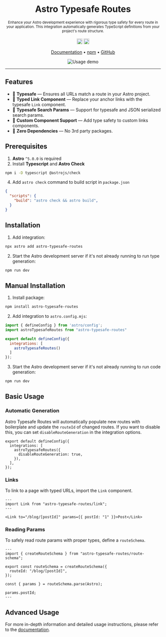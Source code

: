 <h1 align="center">Astro Typesafe Routes</h1>
<p align="center">
  <sub>Enhance your Astro development experience with rigorous type safety for every route in your application. This integration automatically generates TypeScript definitions from your project's route structure.
  </sub>
  <br />
  <br />
  <a href="https://www.npmjs.com/package/astro-typesafe-routes"><img src="https://badge.fury.io/js/astro-typesafe-routes.svg?icon=si%3Anpm" alt="npm version" height="18"></a>
  <a href="/LICENSE"><img src="https://img.shields.io/badge/License-MIT-blue" height="18" /></a>
</p>

<p align="center">
  <a href="https://astro-typesafe-routes-docs.vercel.app/">Documentation</a>
  •
  <a href="https://www.npmjs.com/package/astro-typesafe-routes">npm</a>
  •
  <a href="https://github.com/feelixe/astro-typesafe-routes">GitHub</a>
</p>

<div align="center">
  <img src="https://i.ibb.co/g3k4NfN/ezgif-4-b7d48fa603.gif" alt="Usage demo">
</div>

---


## Features
* 🛟 **Typesafe** — Ensures all URLs match a route in your Astro project.
* 🔗 **Typed Link Component** — Replace your anchor links with the typesafe `Link` component.
* 🔎 **Typesafe Search Params** — Support for typesafe and JSON serialized search params.
* 🧩 **Custom Component Support** — Add type safety to custom links components.
* 🤸 **Zero Dependencies** — No 3rd party packages.

## Prerequisites
1. **Astro** `^5.0.0` is required
2. Install **Typescript** and **Astro Check**
```bash
npm i -D typescript @astrojs/check
```
4. Add `astro check` command to build script in `package.json`
```json
{
  "scripts": {
    "build": "astro check && astro build",
  }
}
```


## Installation
1. Add integration:
```bash
npx astro add astro-typesafe-routes
```
2. Start the Astro development server if it's not already running to run type generation:
```bash
npm run dev
```

## Manual Installation
1. Install package:
```sh
npm install astro-typesafe-routes
```
2. Add integration to `astro.config.mjs`:
```javascript
import { defineConfig } from 'astro/config';
import astroTypesafeRoutes from "astro-typesafe-routes"

export default defineConfig({
  integrations: [
    astroTypesafeRoutes()
  ]
});
```
3. Start the Astro development server if it's not already running to run code generation:
```bash
npm run dev
```
## Basic Usage

### Automatic Generation
Astro Typesafe Routes will automatically populate new routes with boilerplate and update the `routeId` of changed routes. If you want to disable this, you can set `disableRouteGeneration` in the integration options.
```tsx
export default defineConfig({
  integrations: [
    astroTypesafeRoutes({
      disableRouteGeneration: true,
    }),
  ],
});
```

### Links
To link to a page with typed URLs, import the `Link` component.
```tsx
---
import Link from "astro-typesafe-routes/link";
---

<Link to="/blog/[postId]" params={{ postId: "1" }}>Post</Link>
```

### Reading Params
To safely read route params with proper types, define a `routeSchema`.
```tsx
---
import { createRouteSchema } from "astro-typesafe-routes/route-schema";

export const routeSchema = createRouteSchema({
  routeId: "/blog/[postId]",
});

const { params } = routeSchema.parse(Astro);

params.postId;
---
```


## Advanced Usage
For more in-depth information and detailed usage instructions, please refer to the [documentation](https://astro-typesafe-routes-docs.vercel.app/).
